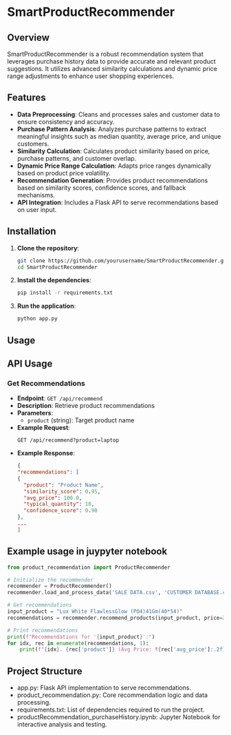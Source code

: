 # SmartProductRecommender

## Overview

SmartProductRecommender is a robust recommendation system that leverages purchase history data to provide accurate and relevant product suggestions. It utilizes advanced similarity calculations and dynamic price range adjustments to enhance user shopping experiences.

## Features

- **Data Preprocessing**: Cleans and processes sales and customer data to ensure consistency and accuracy.
- **Purchase Pattern Analysis**: Analyzes purchase patterns to extract meaningful insights such as median quantity, average price, and unique customers.
- **Similarity Calculation**: Calculates product similarity based on price, purchase patterns, and customer overlap.
- **Dynamic Price Range Calculation**: Adapts price ranges dynamically based on product price volatility.
- **Recommendation Generation**: Provides product recommendations based on similarity scores, confidence scores, and fallback mechanisms.
- **API Integration**: Includes a Flask API to serve recommendations based on user input.

## Installation

1. **Clone the repository**:
   ```bash
   git clone https://github.com/yourusername/SmartProductRecommender.git
   cd SmartProductRecommender

2. **Install the dependencies**:
   ```bash
   pip install -r requirements.txt

3. **Run the application**:
   ```bash
   python app.py

## Usage

## API Usage

### Get Recommendations
- **Endpoint**: `GET /api/recommend`
- **Description**: Retrieve product recommendations
- **Parameters**:
    - `product` (string): Target product name
- **Example Request**:
    ```http
    GET /api/recommend?product=laptop
    ```
- **Example Response**:
    ```json
    {
  "recommendations": [
    {
      "product": "Product Name",
      "similarity_score": 0.95,
      "avg_price": 100.0,
      "typical_quantity": 10,
      "confidence_score": 0.90
    },
    ...
  ]

    ```

## Example usage in juypyter notebook

```python
from product_recommendation import ProductRecommender

# Initialize the recommender
recommender = ProductRecommender()
recommender.load_and_process_data('SALE DATA.csv', 'CUSTOMER DATABASE.csv')

# Get recommendations
input_product = "Lux White FlawlessGlow (PO4)41Gm(40*54)"
recommendations = recommender.recommend_products(input_product, price=28.41, quantity=3240)

# Print recommendations
print(f"Recommendations for '{input_product}':")
for idx, rec in enumerate(recommendations, 1):
    print(f"{idx}. {rec['product']} (Avg Price: ₹{rec['avg_price']:.2f}, Typical Quantity: {rec['typical_quantity']})")
```

## Project Structure

- app.py: Flask API implementation to serve recommendations.
- product_recommendation.py: Core recommendation logic and data processing.
- requirements.txt: List of dependencies required to run the project.
- productRecommendation_purchaseHistory.ipynb: Jupyter Notebook for interactive analysis and testing.
